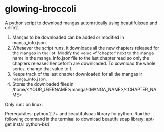 ﻿# glowing-broccoli
A python script to download mangas automatically using beautifulsoap and urllib2.
1. Mangas to be downloaded can be added or modified in manga_info.json.
2. Whenever the script runs, it downloads all the new chapters released for the mangas in the list. Modify the value of 'chapter' next to the manga name in the manga_info.json file to the last chapter read so only the chapters released henceforth are downloaded. To download the whole series, change that value to 1.
3. Keeps track of the last chapter downloaded for all the mangas in manga_info.json.
4. Stores the downloaded files in /home/<YOUR_USERNAME>/manga/<MANGA_NAME>/<CHAPTER_NAME>

Only runs on linux.

Prerequisites: python 2.7+ and beautifulsoap library for python.
Run the following command in the terminal to download beautifulsoap library:
apt-get install python-bs4
